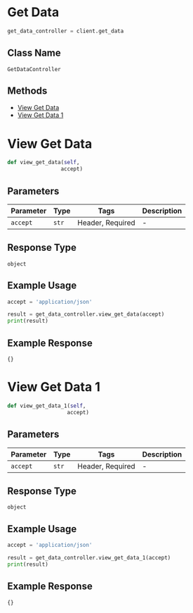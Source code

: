 # Get Data

```python
get_data_controller = client.get_data
```

## Class Name

`GetDataController`

## Methods

* [View Get Data](../../doc/controllers/get-data.md#view-get-data)
* [View Get Data 1](../../doc/controllers/get-data.md#view-get-data-1)


# View Get Data

```python
def view_get_data(self,
                 accept)
```

## Parameters

| Parameter | Type | Tags | Description |
|  --- | --- | --- | --- |
| `accept` | `str` | Header, Required | - |

## Response Type

`object`

## Example Usage

```python
accept = 'application/json'

result = get_data_controller.view_get_data(accept)
print(result)
```

## Example Response

```
{}
```


# View Get Data 1

```python
def view_get_data_1(self,
                   accept)
```

## Parameters

| Parameter | Type | Tags | Description |
|  --- | --- | --- | --- |
| `accept` | `str` | Header, Required | - |

## Response Type

`object`

## Example Usage

```python
accept = 'application/json'

result = get_data_controller.view_get_data_1(accept)
print(result)
```

## Example Response

```
{}
```

